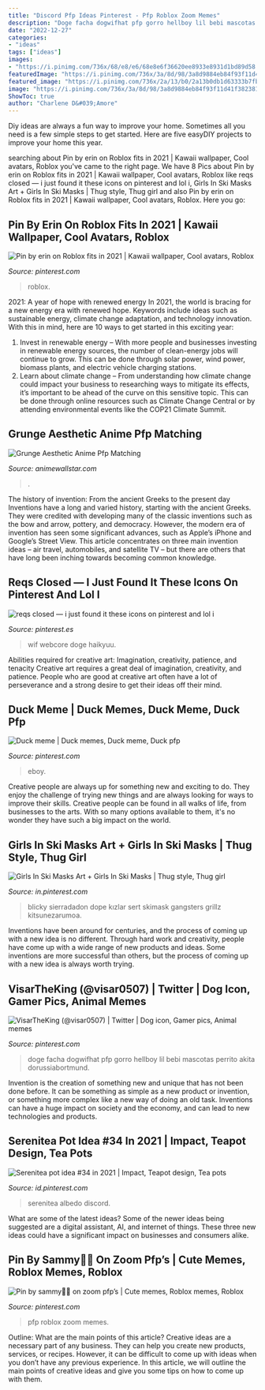 ```yaml
---
title: "Discord Pfp Ideas Pinterest - Pfp Roblox Zoom Memes"
description: "Doge facha dogwifhat pfp gorro hellboy lil bebi mascotas perrito akita dorussiabortmund"
date: "2022-12-27"
categories:
- "ideas"
tags: ["ideas"]
images:
- "https://i.pinimg.com/736x/68/e8/e6/68e8e6f36620ee8933e8931d1bd89d58.jpg"
featuredImage: "https://i.pinimg.com/736x/3a/8d/98/3a8d9884eb84f93f11d41f38238126d3.jpg"
featured_image: "https://i.pinimg.com/736x/2a/13/b0/2a13b0db1d63333b7fb5bbe50674b160.jpg"
image: "https://i.pinimg.com/736x/3a/8d/98/3a8d9884eb84f93f11d41f38238126d3.jpg"
ShowToc: true
author: "Charlene D&#039;Amore"
---
```



Diy ideas are always a fun way to improve your home. Sometimes all you need is a few simple steps to get started. Here are five easyDIY projects to improve your home this year.

	

		
searching about Pin by erin on Roblox fits in 2021 | Kawaii wallpaper, Cool avatars, Roblox you've came to the right page. We have 8 Pics about Pin by erin on Roblox fits in 2021 | Kawaii wallpaper, Cool avatars, Roblox like reqs closed — i just found it these icons on pinterest and lol i, Girls In Ski Masks Art + Girls In Ski Masks | Thug style, Thug girl and also Pin by erin on Roblox fits in 2021 | Kawaii wallpaper, Cool avatars, Roblox. Here you go:
		
    
## Pin By Erin On Roblox Fits In 2021 | Kawaii Wallpaper, Cool Avatars, Roblox

<img loading=lazy src="https://i.pinimg.com/736x/47/d6/4a/47d64a78619df23eb5e125add4600fea.jpg" onerror="this.onerror=null;this.src='https://tse1.mm.bing.net/th?id=OIP.h9WU2-d3RD_lW1LgDQhQhAHaIq&amp;pid=15.1';" alt="Pin by erin on Roblox fits in 2021 | Kawaii wallpaper, Cool avatars, Roblox">

_Source: pinterest.com_

>roblox. 

	

2021: A year of hope with renewed energy
In 2021, the world is bracing for a new energy era with renewed hope. Keywords include ideas such as sustainable energy, climate change adaptation, and technology innovation. With this in mind, here are 10 ways to get started in this exciting year:
1. Invest in renewable energy – With more people and businesses investing in renewable energy sources, the number of clean-energy jobs will continue to grow. This can be done through solar power, wind power, biomass plants, and electric vehicle charging stations.
2. Learn about climate change – From understanding how climate change could impact your business to researching ways to mitigate its effects, it’s important to be ahead of the curve on this sensitive topic. This can be done through online resources such as Climate Change Central or by attending environmental events like the COP21 Climate Summit.

    
## Grunge Aesthetic Anime Pfp Matching

<img loading=lazy src="https://i.pinimg.com/564x/ae/15/ba/ae15bab7c6be3f18c65166841fcf6326.jpg" onerror="this.onerror=null;this.src='https://tse1.mm.bing.net/th?id=OIP.fM7kFUzV3-10gQfp1q8MkwHaHZ&amp;pid=15.1';" alt="Grunge Aesthetic Anime Pfp Matching">

_Source: animewallstar.com_

>. 

	

The history of invention: From the ancient Greeks to the present day
Inventions have a long and varied history, starting with the ancient Greeks. They were credited with developing many of the classic inventions such as the bow and arrow, pottery, and democracy. However, the modern era of invention has seen some significant advances, such as Apple’s iPhone and Google’s Street View. This article concentrates on three main invention ideas – air travel, automobiles, and satellite TV – but there are others that have long been inching towards becoming common knowledge.

    
## Reqs Closed — I Just Found It These Icons On Pinterest And Lol I

<img loading=lazy src="https://i.pinimg.com/736x/2a/13/b0/2a13b0db1d63333b7fb5bbe50674b160.jpg" onerror="this.onerror=null;this.src='https://tse2.mm.bing.net/th?id=OIP.14YHrLRh1dw8dBCW5sHFGwHaHa&amp;pid=15.1';" alt="reqs closed — i just found it these icons on pinterest and lol i">

_Source: pinterest.es_

>wif webcore doge haikyuu. 

	

Abilities required for creative art: Imagination, creativity, patience, and tenacity
Creative art requires a great deal of imagination, creativity, and patience. People who are good at creative art often have a lot of perseverance and a strong desire to get their ideas off their mind.

    
## Duck Meme | Duck Memes, Duck Meme, Duck Pfp

<img loading=lazy src="https://i.pinimg.com/736x/68/e8/e6/68e8e6f36620ee8933e8931d1bd89d58.jpg" onerror="this.onerror=null;this.src='https://tse2.mm.bing.net/th?id=OIP.jAU-C8KAwB7wIHL_1yqXNQHaNK&amp;pid=15.1';" alt="Duck meme | Duck memes, Duck meme, Duck pfp">

_Source: pinterest.com_

>eboy. 

	

Creative people are always up for something new and exciting to do. They enjoy the challenge of trying new things and are always looking for ways to improve their skills. Creative people can be found in all walks of life, from businesses to the arts. With so many options available to them, it's no wonder they have such a big impact on the world.

    
## Girls In Ski Masks Art + Girls In Ski Masks | Thug Style, Thug Girl

<img loading=lazy src="https://i.pinimg.com/736x/3a/8d/98/3a8d9884eb84f93f11d41f38238126d3.jpg" onerror="this.onerror=null;this.src='https://tse4.mm.bing.net/th?id=OIP.1jeGVvFcwv2uH5nL2o7UpwHaNL&amp;pid=15.1';" alt="Girls In Ski Masks Art + Girls In Ski Masks | Thug style, Thug girl">

_Source: in.pinterest.com_

>blicky sierradadon dope kızlar sert skimask gangsters grillz kitsunezarumoa. 

	

Inventions have been around for centuries, and the process of coming up with a new idea is no different. Through hard work and creativity, people have come up with a wide range of new products and ideas. Some inventions are more successful than others, but the process of coming up with a new idea is always worth trying.

    
## VisarTheKing (@visar0507) | Twitter | Dog Icon, Gamer Pics, Animal Memes

<img loading=lazy src="https://i.pinimg.com/736x/10/80/7f/10807fb9dea2e14573bdced1ea4c45e9.jpg" onerror="this.onerror=null;this.src='https://tse4.mm.bing.net/th?id=OIP.aptvn6DYbNZmxipZo1TPSAHaHa&amp;pid=15.1';" alt="VisarTheKing (@visar0507) | Twitter | Dog icon, Gamer pics, Animal memes">

_Source: pinterest.com_

>doge facha dogwifhat pfp gorro hellboy lil bebi mascotas perrito akita dorussiabortmund. 

	

Invention is the creation of something new and unique that has not been done before. It can be something as simple as a new product or invention, or something more complex like a new way of doing an old task. Inventions can have a huge impact on society and the economy, and can lead to new technologies and products.

    
## Serenitea Pot Idea #34 In 2021 | Impact, Teapot Design, Tea Pots

<img loading=lazy src="https://i.pinimg.com/736x/83/42/2a/83422a0d00c4a182e4a6bedabf55bd41.jpg" onerror="this.onerror=null;this.src='https://tse4.mm.bing.net/th?id=OIP.3TF2FwS9JvXoYblCf58eIgHaEo&amp;pid=15.1';" alt="Serenitea pot idea #34 in 2021 | Impact, Teapot design, Tea pots">

_Source: id.pinterest.com_

>serenitea albedo discord. 

	

What are some of the latest ideas?
Some of the newer ideas being suggested are a digital assistant, AI, and internet of things. These three new ideas could have a significant impact on businesses and consumers alike.

    
## Pin By Sammy👼🏽 On Zoom Pfp’s | Cute Memes, Roblox Memes, Roblox

<img loading=lazy src="https://i.pinimg.com/736x/a6/a1/2f/a6a12fd1f4473a63200a8870294c7f27.jpg" onerror="this.onerror=null;this.src='https://tse1.mm.bing.net/th?id=OIP.4Wj4UPkH9AihuOdag_836AHaGo&amp;pid=15.1';" alt="Pin by sammy👼🏽 on zoom pfp’s | Cute memes, Roblox memes, Roblox">

_Source: pinterest.com_

>pfp roblox zoom memes. 

	

Outline: What are the main points of this article?
Creative ideas are a necessary part of any business. They can help you create new products, services, or recipes. However, it can be difficult to come up with ideas when you don’t have any previous experience. In this article, we will outline the main points of creative ideas and give you some tips on how to come up with them.

